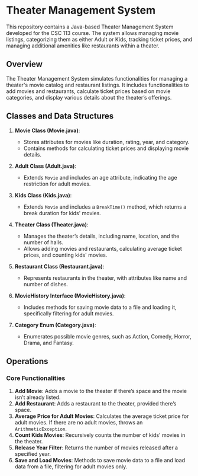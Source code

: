 # Theater Management System

This repository contains a Java-based Theater Management System developed for the CSC 113 course. The system allows managing movie listings, categorizing them as either Adult or Kids, tracking ticket prices, and managing additional amenities like restaurants within a theater.


## Overview

The Theater Management System simulates functionalities for managing a theater's movie catalog and restaurant listings. It includes functionalities to add movies and restaurants, calculate ticket prices based on movie categories, and display various details about the theater’s offerings.

## Classes and Data Structures

1. **Movie Class (Movie.java)**: 
   - Stores attributes for movies like duration, rating, year, and category.
   - Contains methods for calculating ticket prices and displaying movie details.

2. **Adult Class (Adult.java)**:
   - Extends `Movie` and includes an age attribute, indicating the age restriction for adult movies.

3. **Kids Class (Kids.java)**:
   - Extends `Movie` and includes a `BreakTime()` method, which returns a break duration for kids' movies.

4. **Theater Class (Theater.java)**:
   - Manages the theater’s details, including name, location, and the number of halls.
   - Allows adding movies and restaurants, calculating average ticket prices, and counting kids' movies.

5. **Restaurant Class (Restaurant.java)**:
   - Represents restaurants in the theater, with attributes like name and number of dishes.

6. **MovieHistory Interface (MovieHistory.java)**:
   - Includes methods for saving movie data to a file and loading it, specifically filtering for adult movies.

7. **Category Enum (Category.java)**:
   - Enumerates possible movie genres, such as Action, Comedy, Horror, Drama, and Fantasy.

## Operations

### Core Functionalities
1. **Add Movie**: Adds a movie to the theater if there’s space and the movie isn’t already listed.
2. **Add Restaurant**: Adds a restaurant to the theater, provided there’s space.
3. **Average Price for Adult Movies**: Calculates the average ticket price for adult movies. If there are no adult movies, throws an `ArithmeticException`.
4. **Count Kids Movies**: Recursively counts the number of kids' movies in the theater.
5. **Release Year Filter**: Returns the number of movies released after a specified year.
6. **Save and Load Movies**: Methods to save movie data to a file and load data from a file, filtering for adult movies only.
